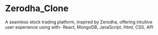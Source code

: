 # Zerodha_Clone

A seamless stock trading platform, inspired by Zerodha, offering intuitive user experience using with- React, MongoDB, JavaScript, Html, CSS, API

